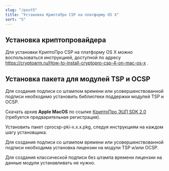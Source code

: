 ```yaml
---
slug: "/post5"
title: "Установка КриптоПро CSP на платформу OS X"
sort: "5"
---
```


## Установка криптопровайдера

Для установки КриптоПро CSP на платформу OS X можно воспользоваться инструкцией, доступной по адресу <https://cryptoarm.ru/How-to-install-cryptopro-csp-4-on-mac-os-x> .

## Установка пакета для модулей TSP и OCSP

Для создания подписи со штампом времени или усовершенствованной подписи необходимо установить библиотеки поддержки модулей TSP и OCSP.

Скачать архив **Apple MacOS** по ссылке [КриптоПро ЭЦП SDK 2.0](https://www.cryptopro.ru/products/cades/downloads) (требуется предварительная регистрация).

Установить пакет cprocsp-pki-x.x.x.pkg, следуя инструкциям на каждом шагу установщика.

Для создания подписи со штампом времени или усовершенствованной подписи необходима установка лицензии на модули TSP и/или OCSP.

Для создания классической подписи без штампа времени лицензии на данные модули устанавливать не нужно.
